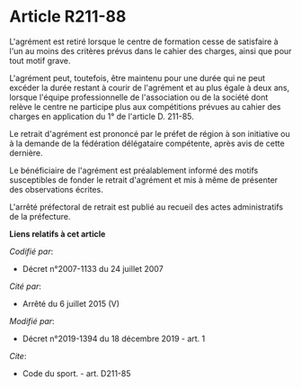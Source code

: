 # Article R211-88

L'agrément est retiré lorsque le centre de formation cesse de satisfaire à l'un au moins des critères prévus dans le cahier
des charges, ainsi que pour tout motif grave.

L'agrément peut, toutefois, être maintenu pour une durée qui ne peut excéder la durée restant à courir de l'agrément et au
plus égale à deux ans, lorsque l'équipe professionnelle de l'association ou de la société dont relève le centre ne participe
plus aux compétitions prévues au cahier des charges en application du 1° de l'article D. 211-85.

Le retrait d'agrément est prononcé par le préfet de région à son initiative ou à la demande de la fédération délégataire
compétente, après avis de cette dernière.

Le bénéficiaire de l'agrément est préalablement informé des motifs susceptibles de fonder le retrait d'agrément et mis à même
de présenter des observations écrites.

L'arrêté préfectoral de retrait est publié au recueil des actes administratifs de la préfecture.

**Liens relatifs à cet article**

_Codifié par_:

  - Décret n°2007-1133 du 24 juillet 2007

_Cité par_:

  - Arrêté du 6 juillet 2015 (V)

_Modifié par_:

  - Décret n°2019-1394 du 18 décembre 2019 - art. 1

_Cite_:

  - Code du sport. - art. D211-85
